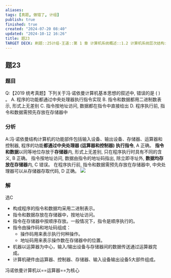 ```yaml
---
aliases: 
tags: [真题, 做错了, 计组]
publish: true
finished: true
created: "2024-07-20 08:40"
updated: "2024-10-12 16:26"
title: 题23
TARGET DECK: 刷题::25计组-王道::第 1 章 计算机系统概述::1.2 计算机系统层次结构::题23
---
```

## 题23
### 题目
Q:【2019 统考真题】下列关于冯·诺依曼计算机基本思想的叙述中, 错误的是 ( ) 。
A. 程序的功能都通过中央处理器执行指令实现
B. 指令和数据都用二进制数表示, 形式上无差别
C. 指令按地址访问, 数据都在指令中直接给出
D. 程序执行前, 指令和数据需预先存放在存储器中
### 分析
A:冯·诺依曼结构计算机的功能部件包括输入设备、输出设备、存储器、运算器和控制器, 程序的功能**都通过中央处理器 (运算器和控制器) 执行指令**, A 正确。
**指令和数据**以同等地位存放于**存储器**内, 形式上无差别, 只在程序执行时具有不同的含义, B 正确。
指令按地址访问, 数据由指令的地址码指出, 除立即寻址外, **数据均存放在存储器**内, C 错误。
在程序执行前, 指令和数据需预先存放在存储器中, 中央处理器可以从存储器存取代码, D 正确。
![](https://img.hwenyi.tech/202407220120571.webp)
### 解
选C
- 构成程序的指令和数据均采用二进制表示。
- 指令和数据存放在存储器中，按地址访问。
- 指令在存储器中按顺序存放。一般情况下，指令是顺序执行的。
- 指令由操作码和地址码组成：
	- 操作码用来表示执行何种操作。
	- 地址码用来表示操作数在存储器中的位置。
- 机器以运算器为中心，输入/输出设备与存储器间的数据传送通过运算器完成。
- 计算机硬件由运算器、控制器、存储器、输入设备输出设备5大部件组成。

冯诺依曼计算机以==运算器==为核心
